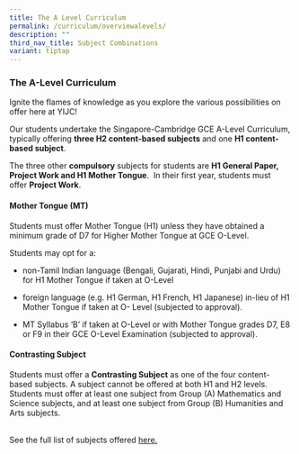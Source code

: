 ```yaml
---
title: The A Level Curriculum
permalink: /curriculum/overviewalevels/
description: ""
third_nav_title: Subject Combinations
variant: tiptap
---
```

<h3><strong>The A-Level Curriculum</strong></h3>
<p>Ignite the flames of knowledge as you explore the various possibilities
on offer here at YIJC!</p>
<p>Our students undertake the Singapore-Cambridge GCE A-Level Curriculum,
typically offering&nbsp;<strong>three H2 content-based subjects</strong>&nbsp;and
one&nbsp;<strong>H1 content-based subject</strong>.&nbsp;</p>
<p>The three other&nbsp;<strong>compulsory</strong>&nbsp;subjects for students
are&nbsp;<strong>H1 General Paper, Project Work and H1 Mother Tongue</strong>.&nbsp;
In their first year, students must offer&nbsp;<strong>Project Work</strong>.</p>
<h4><strong>Mother Tongue (MT)</strong></h4>
<p>Students must offer Mother Tongue (H1) unless they have obtained a minimum
grade of D7 for Higher Mother Tongue at GCE O-Level.</p>
<p>Students may opt for a:</p>
<ul data-tight="true" class="tight">
<li>
<p>non-Tamil Indian language (Bengali, Gujarati, Hindi, Punjabi and Urdu)
for H1 Mother Tongue if taken at O-Level</p>
</li>
<li>
<p>foreign language (e.g. H1 German, H1 French, H1 Japanese) in-lieu of H1
Mother Tongue if taken at O- Level (subjected to approval).</p>
</li>
<li>
<p>MT Syllabus ‘B’ if taken at O-Level or with Mother Tongue grades D7, E8
or F9 in their GCE O-Level Examination (subjected to approval).</p>
</li>
</ul>
<h4><strong>Contrasting Subject</strong></h4>
<p>Students must offer a&nbsp;<strong>Contrasting Subject</strong>&nbsp;as
one of the four content-based subjects. A subject cannot be offered at
both H1 and H2 levels. Students must offer at least one subject from Group
(A) Mathematics and Science subjects, and at least one subject from Group
(B) Humanities and Arts subjects.</p>
<p>
<br>See the full list of subjects offered <a href="https://www.yijc.moe.edu.sg/curriculum/subject-combi-and-eligibility/subjects-offered/" rel="noopener nofollow" target="_blank">here.</a>
</p>